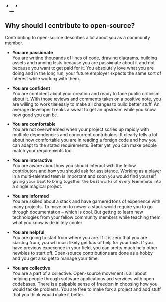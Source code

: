 # `‘‿’`

## Why should I contribute to open-source?

Contributing to open-source describes a lot about you as a community member.

* **You are passionate**  
You are writing thousands of lines of code, drawing diagrams, building assets and running tests because you are
passionate about it and not because you want to get paid for it. You absolutely love what you are doing and in
the long run, your future employer expects the same sort of interest while working with them.

* **You are confident**  
You are confident about your creation and ready to face public criticism about it. With those reviews and
comments taken on a positive note, you are willing to work tirelessly to make all changes to build better stuff. An
average developer breaks a sweat to get an upstream while you know how good you can be.

* **You are comfortable**  
You are not overwhelmed when your project scales up rapidly with multiple dependencies and concurrent
contributors. It clearly tells a lot about how comfortable you are in reading a foreign code and how you can adapt
to the stated requirements. Better yet, you can make people match your requirements too.

* **You are interactive**  
You are aware about how you should interact with the fellow contributors and how you should ask for
assistance. Working as a player in a multi-talented team is important and soon you would find yourself giving
your best to bring together the best works of every teammate into a single magical project.

* **You are informed**  
You are skilled about a stack and have garnered tons of experience with many projects. To move on to newer a
stack would require you to go through documentation – which is cool. But getting to learn new technologies
from your fellow community members while teaching them what you know is definitely cooler.

* **You are helpful**  
You are going to start from where you are. If it is zero that you are starting from, you will most likely get lots of
help for your task. If you have previous experience in your field, you can pretty much help other newbies to start
off. Open-source contributions are done as a hobby and you get also get to manage your time.

* **You are collective**  
You are a part of a collective. Open-source movement is all about helping people through software applications
and services with open codebases. There is a palpable sense of freedom in choosing how you would tackle
problems. You are free to make fork a project and add stuff that you think would make it better.